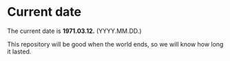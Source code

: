 # Current date

The current date is **1971.03.12.** (YYYY.MM.DD.)

This repository will be good when the world ends, so we will know how long it lasted.